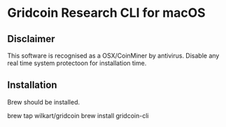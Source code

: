 # Gridcoin Research CLI for macOS

## Disclaimer
This software is recognised as a OSX/CoinMiner by antivirus. 
Disable any real time system protectoon for installation time.


## Installation
Brew should be installed.

  brew tap wilkart/gridcoin
  brew install gridcoin-cli

